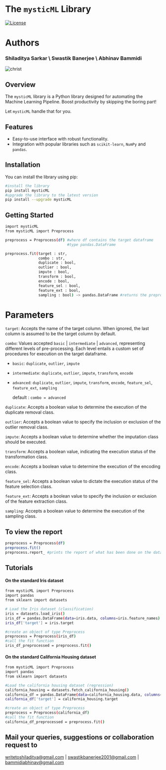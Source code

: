 # The `mysticML` Library

[![License](https://img.shields.io/badge/license-All%20Rights%20Reserved-red.svg)](LICENSE)

# Authors
### Shiladitya Sarkar \ Swastik Banerjee \ Abhinav Bammidi
![christ](https://github.com/shiladityasarkar/mysticML/assets/155450322/38f31cbf-f608-48a0-835d-a7abbce2f309)

## Overview

The `mysticML` library is a Python library designed for automating the Machine Learning Pipeline.
Boost productivity by skipping the boring part!

Let `mysticML` handle that for you. 

## Features

- Easy-to-use interface with robust functionality.
- Integration with popular libraries such as `scikit-learn`, `NumPy` and `pandas`.

## Installation

You can install the library using pip:

```bash
#install the library
pip install mysticML
#upgrade the library to the latest version
pip install --upgrade mysticML

```

## Getting Started
```bash
import mysticML
from mysticML import Preprocess

preprocess = Preprocess(df) #where df contains the target dataframe
                            #type pandas.DataFrame

preprocess.fit(target : str,
               combo : str, 
               duplicate : bool, 
               outlier : bool, 
               impute : bool, 
               transform : bool, 
               encode : bool, 
               feature_sel : bool, 
               feature_ext : bool, 
               sampling : bool) -> pandas.DataFrame #returns the preprocessed dataframe.

```

# Parameters
`target`: Accepts the name of the target column. When ignored, the last column is assumed to be the target column by default. 

`combo`: Values accepted `basic` | `intermediate` | `advanced`, representing different levels of pre-processing. Each level entails a custom set of procedures for execution on the target dataframe.

  - `basic`: `duplicate`, `outlier`, `impute`
  - `intermediate`: `duplicate`, `outlier`, `impute`, `transform`, `encode`
  - `advanced`: `duplicate`, `outlier`, `impute`, `transform`, `encode`, `feature_sel`, `feature_ext`, `sampling`
    
    default : `combo = advanced`

`duplicate`: Accepts a boolean value to determine the execution of the duplicate removal class.

`outlier`: Accepts a boolean value to specify the inclusion or exclusion of the outlier removal class.

`impute`: Accepts a boolean value to determine whether the imputation class should be executed.

`transform`: Accepts a boolean value, indicating the execution status of the transformation class.

`encode`: Accepts a boolean value to determine the execution of the encoding class.

`feature_sel`: Accepts a boolean value to dictate the execution status of the feature selection class.

`feature_ext`: Accepts a boolean value to specify the inclusion or exclusion of the feature extraction class.

`sampling`: Accepts a boolean value to determine the execution of the sampling class.


## To view the report
```bash
preprocess = Preprocess(df)
preprocess.fit()
preprocess.report_ #prints the report of what has been done on the dataset provided.
```

## Tutorials

#### On the standard Iris dataset
```bash
from mysticML import Preprocess
import pandas
from sklearn import datasets

# Load the Iris dataset (classification)
iris = datasets.load_iris()
iris_df = pandas.DataFrame(data=iris.data, columns=iris.feature_names)
iris_df['target'] = iris.target

#create an object of type Preprocess
preprocess = Preprocess(iris_df)
#call the fit function
iris_df_preprocessed = preprocess.fit()
```

#### On the standard California Housing dataset
```bash
from mysticML import Preprocess
import pandas
from sklearn import datasets

#Load the california housing dataset (regression)
california_housing = datasets.fetch_california_housing()
california_df = pandas.DataFrame(data=california_housing.data, columns=california_housing.feature_names)
california_df['target'] = california_housing.target

#create an object of type Preprocess
preprocess = Preprocess(california_df)
#call the fit function
california_df_preprocessed = preprocess.fit()
```

## Mail your queries, suggestions or collaboration request to
writetoshiladitya@gmail.com | 
swastikbanerjee2001@gmail.com | 
bammidiabhinav@gmail.com
